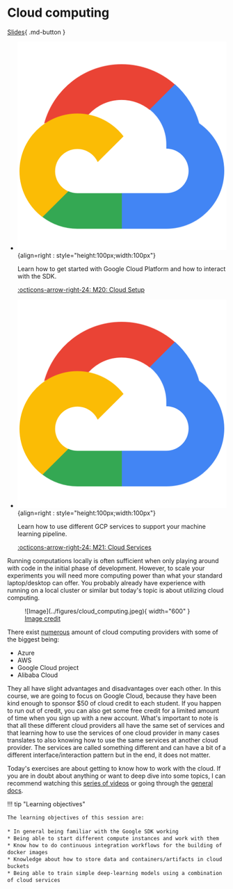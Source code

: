 # Cloud computing

[Slides](../slides/Cloud%20Intro.pdf){ .md-button }

<div class="grid cards" markdown>

- ![](../figures/icons/gcp.png){align=right : style="height:100px;width:100px"}

    Learn how to get started with Google Cloud Platform and how to interact with the SDK.

    [:octicons-arrow-right-24: M20: Cloud Setup](cloud_setup.md)

- ![](../figures/icons/gcp.png){align=right : style="height:100px;width:100px"}

    Learn how to use different GCP services to support your machine learning pipeline.

    [:octicons-arrow-right-24: M21: Cloud Services](using_the_cloud.md)

</div>

Running computations locally is often sufficient when only playing around with code in the initial phase of development.
However, to scale your experiments you will need more computing power than what your standard laptop/desktop can offer.
You probably already have experience with running on a local cluster or similar but today's topic is about utilizing
cloud computing.

<!-- markdownlint-disable -->
<figure markdown>
![Image](../figures/cloud_computing.jpeg){ width="600" }
<figcaption>
<a href="https://towardsdatascience.com/how-to-start-a-data-science-project-using-google-cloud-platform-6618b7c6edd2"> Image credit </a>
</figcaption>
</figure>
<!-- markdownlint-restore -->

There exist [numerous](https://github.com/zszazi/Deep-learning-in-cloud) amount of cloud computing providers with some
of the biggest being:

- Azure
- AWS
- Google Cloud project
- Alibaba Cloud

They all have slight advantages and disadvantages over each other. In this course, we are going to focus on Google
Cloud, because they have been kind enough to sponsor $50 of cloud credit to each student. If you happen to run out of
credit, you can also get some free credit for a limited amount of time when you sign up with a new account. What's
important to note is that all these different cloud providers all have the same set of services and that learning how to
use the services of one cloud provider in many cases translates to also knowing how to use the same services at another
cloud provider. The services are called something different and can have a bit of a different interface/interaction
pattern but in the end, it does not matter.

Today's exercises are about getting to know how to work with the cloud. If you are in doubt about anything or want to
deep dive into some topics, I can recommend watching this
[series of videos](https://www.youtube.com/watch?v=4D3X6Xl5c_Y&list=PLIivdWyY5sqKh1gDR0WpP9iIOY00IE0xL)
or going through the [general docs](https://cloud.google.com/docs).

!!! tip "Learning objectives"

    The learning objectives of this session are:

    * In general being familiar with the Google SDK working
    * Being able to start different compute instances and work with them
    * Know how to do continuous integration workflows for the building of docker images
    * Knowledge about how to store data and containers/artifacts in cloud buckets
    * Being able to train simple deep-learning models using a combination of cloud services
